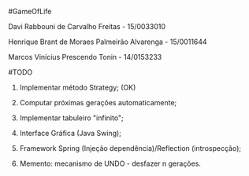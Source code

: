 #GameOfLife

Davi Rabbouni de Carvalho Freitas - 15/0033010 

Henrique Brant de Moraes Palmeirão Alvarenga - 15/0011644 

Marcos Vinícius Prescendo Tonin - 14/0153233

#TODO

1) Implementar método Strategy; (OK)

2) Computar próximas gerações automaticamente;

3) Implementar tabuleiro "infinito";

4) Interface Gráfica (Java Swing);

5) Framework Spring (Injeção dependência)/Reflection (introspecção);

6) Memento: mecanismo de UNDO - desfazer n gerações.
